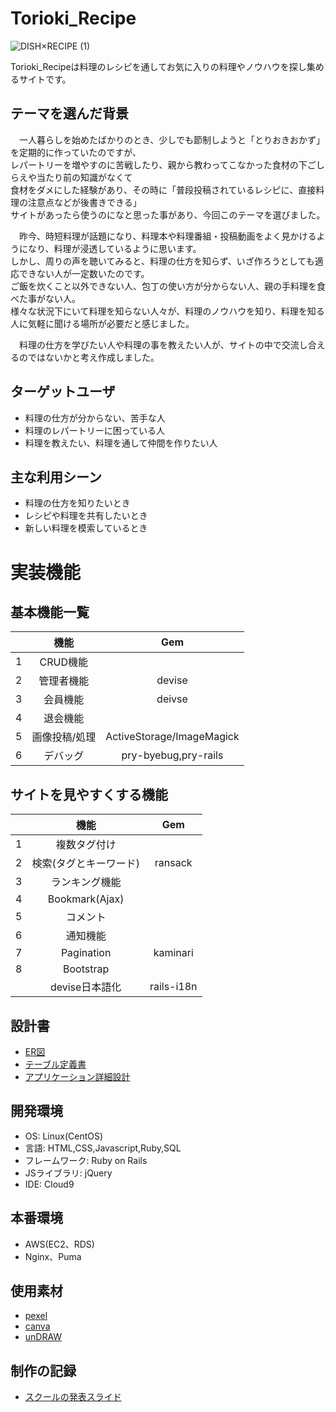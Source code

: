 # Torioki_Recipe

![DISH×RECIPE (1)](https://user-images.githubusercontent.com/106646758/187017213-e1a99488-b11e-429e-af4a-a8643e04fbf3.png)

Torioki_Recipeは料理のレシピを通してお気に入りの料理やノウハウを探し集めるサイトです。

## テーマを選んだ背景
　一人暮らしを始めたばかりのとき、少しでも節制しようと「とりおきおかず」を定期的に作っていたのですが、<br>
レパートリーを増やすのに苦戦したり、親から教わってこなかった食材の下ごしらえや当たり前の知識がなくて<br>
食材をダメにした経験があり、その時に「普段投稿されているレシピに、直接料理の注意点などが後書きできる」<br>
サイトがあったら使うのになと思った事があり、今回このテーマを選びました。<br>

　昨今、時短料理が話題になり、料理本や料理番組・投稿動画をよく見かけるようになり、料理が浸透しているように思います。<br>
しかし、周りの声を聴いてみると、料理の仕方を知らず、いざ作ろうとしても適応できない人が一定数いたのです。<br>
ご飯を炊くこと以外できない人、包丁の使い方が分からない人、親の手料理を食べた事がない人。<br>
様々な状況下にいて料理を知らない人々が、料理のノウハウを知り、料理を知る人に気軽に聞ける場所が必要だと感じました。<br>

　料理の仕方を学びたい人や料理の事を教えたい人が、サイトの中で交流し合えるのではないかと考え作成しました。

## ターゲットユーザ
- 料理の仕方が分からない、苦手な人
- 料理のレパートリーに困っている人
- 料理を教えたい、料理を通して仲間を作りたい人

## 主な利用シーン
- 料理の仕方を知りたいとき
- レシピや料理を共有したいとき
- 新しい料理を模索しているとき

# 実装機能
## 基本機能一覧
| | 機能 | Gem |
|:-:|:-:|:-:|
|1|CRUD機能||
|2|管理者機能|devise|
|3|会員機能|deivse|
|4|退会機能||
|5|画像投稿/処理|ActiveStorage/ImageMagick|
|6|デバッグ|pry-byebug,pry-rails|

## サイトを見やすくする機能
||機能|Gem|
|:-:|:-:|:-:|
|1|複数タグ付け||
|2|検索(タグとキーワード)|ransack|
|3|ランキング機能||
|4|Bookmark(Ajax)||
|5|コメント||
|6|通知機能||
|7|Pagination|kaminari|
|8|Bootstrap||
||devise日本語化|rails-i18n|

## 設計書
- [ER図](https://app.diagrams.net/#G19IT4eb-ODjpnKxVwaQqhCoQIzikn0yAO)
- [テーブル定義書](https://docs.google.com/spreadsheets/d/1_RG8K9y7yeDuKJj9YIw1XFF6M2Hqrjxr1tLJaWPnFFk/edit#gid=1373217982)
- [アプリケーション詳細設計](https://docs.google.com/spreadsheets/d/1lDUJL8e82KvzuksykRMzJr56p5FeuLPuo7mrQIVGZZw/edit#gid=868872552)

## 開発環境
- OS: Linux(CentOS)
- 言語: HTML,CSS,Javascript,Ruby,SQL
- フレームワーク: Ruby on Rails
- JSライブラリ: jQuery
- IDE: Cloud9

## 本番環境
- AWS(EC2、RDS)
- Nginx、Puma

## 使用素材
- [pexel](https://www.pexels.com/ja-jp/)
- [canva](https://www.canva.com/)
- [unDRAW](https://undraw.co/)

## 制作の記録
- [スクールの発表スライド](https://docs.google.com/presentation/d/1EkfBcAUMNnDPgaRKach1_kmOhDON1AYuHhHrUleNDt8/edit#slide=id.gc6f80d1ff_0_0)